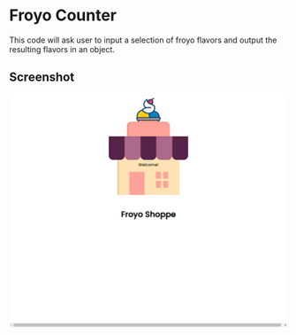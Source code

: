 # Froyo Counter
This code will ask user to input a selection of froyo flavors and output the resulting flavors in an object.

## Screenshot
![Froyo Screenshot](https://github.com/rmaroukel/Unit2.Froyo/blob/main/src/capture.png?raw=true)